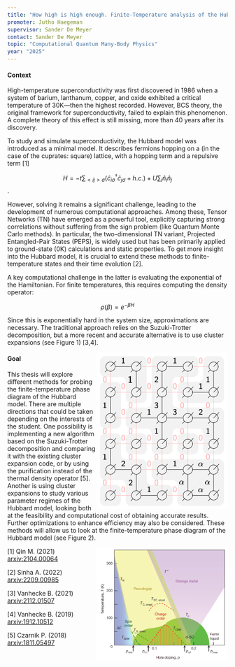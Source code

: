 ```yaml
---
title: "How high is high enough. Finite-Temperature analysis of the Hubbard model to computationally probe high-temperature superconductivity"
promoter: Jutho Haegeman
supervisor: Sander De Meyer
contact: Sander De Meyer
topic: "Computational Quantum Many-Body Physics"
year: "2025"
---
```


#### Context

High-temperature superconductivity was first discovered in 1986 when a system of barium, lanthanum, copper, and oxide exhibited a critical temperature of 30K—then the highest recorded. However, BCS theory, the original framework for superconductivity, failed to explain this phenomenon.  A complete theory of this effect is still missing, more than 40 years after its discovery.

To study and simulate superconductivity, the Hubbard model was introduced as a minimal model. It describes fermions hopping on a (in the case of the cuprates: square) lattice, with a hopping term and a repulsive term [1]

$$H = -t \sum_{<i j> \sigma} \left(\hat{c}_{i \sigma}^\dagger \hat{c}_{j \sigma} + h.c.\right) + U \sum_i \hat{n}_i \hat{n}_j$$.


However, solving it remains a significant challenge, leading to the development of numerous computational approaches. Among these, Tensor Networks (TN) have emerged as a powerful tool, explicitly capturing strong correlations without suffering from the sign problem  (like Quantum Monte Carlo methods). In particular, the two-dimensional TN variant, Projected Entangled-Pair States (PEPS), is widely used but has been primarily applied to ground-state (0K) calculations and static properties. To get more insight into the Hubbard model, it is crucial to extend these methods to finite-temperature states and their time evolution [2].

A key computational challenge in the latter is evaluating the exponential of the Hamiltonian. For finite temperatures, this requires computing the density operator:

$$\rho(\beta) = e^{-\beta H}$$
 
Since this is exponentially hard in the system size, approximations are necessary. The traditional approach relies on the Suzuki-Trotter decomposition, but a more recent and accurate alternative is to use cluster expansions (see Figure 1) [3,4].

<p><img alt="Fig. 1: Example of cluster expansions" src="/images/thesistopics/2025/SDeMeyer1.png" style="float:right; width:300px" /></p>

#### Goal

This thesis will explore different methods for probing the finite-temperature phase diagram of the Hubbard model. There are multiple directions that could be taken depending on the interests of the student. One possibility is implementing a new algorithm based on the Suzuki-Trotter decomposition and comparing it with the existing cluster expansion code, or by using the purification instead of the thermal density operator [5]. Another is using cluster expansions to study various parameter regimes of the Hubbard model, looking both at the feasibility and computational cost of obtaining accurate results. Further optimizations to enhance efficiency may also be considered. These methods will allow us to look at the finite-temperature phase diagram of the Hubbard model (see Figure 2).

<p><img alt="Fig. 2: Phase diagram of the Hubbard model" src="/images/thesistopics/2025/SDeMeyer2.png" style="float:right; width:300px" /></p>

[1] Qin M. (2021) [arxiv:2104.00064](https://arxiv.org/abs/2104.00064)

[2] Sinha A. (2022) [arxiv:2209.00985](https://arxiv.org/pdf/2209.00985)

[3] Vanhecke B. (2021) [arxiv:2112.01507](https://arxiv.org/abs/2112.01507)

[4] Vanhecke B. (2019) [arxiv:1912.10512](https://arxiv.org/abs/1912.10512)

[5] Czarnik P. (2018) [arxiv:1811.05497](https://arxiv.org/abs/1811.05497)
